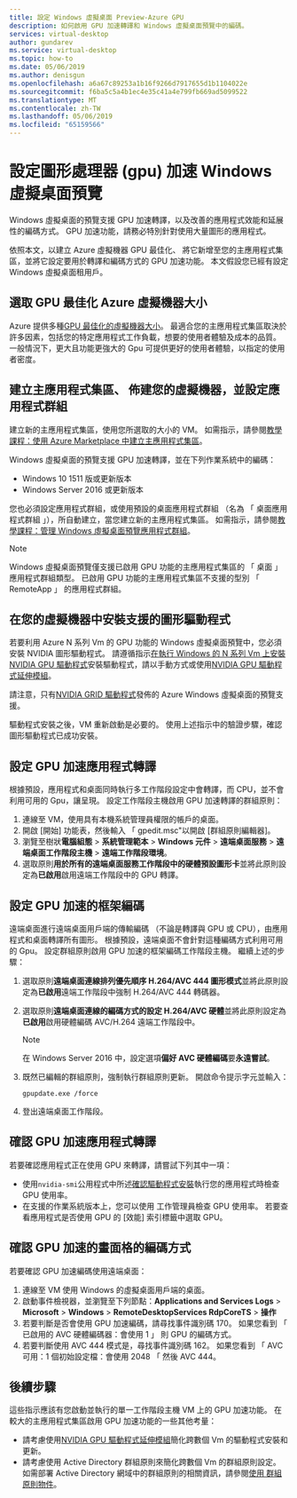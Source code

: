 ```yaml
---
title: 設定 Windows 虛擬桌面 Preview-Azure GPU
description: 如何啟用 GPU 加速轉譯和 Windows 虛擬桌面預覽中的編碼。
services: virtual-desktop
author: gundarev
ms.service: virtual-desktop
ms.topic: how-to
ms.date: 05/06/2019
ms.author: denisgun
ms.openlocfilehash: a6a67c89253a1b16f9266d7917655d1b1104022e
ms.sourcegitcommit: f6ba5c5a4b1ec4e35c41a4e799fb669ad5099522
ms.translationtype: MT
ms.contentlocale: zh-TW
ms.lasthandoff: 05/06/2019
ms.locfileid: "65159566"
---
```

# <a name="configure-graphics-processing-unit-gpu-acceleration-for-windows-virtual-desktop-preview"></a>設定圖形處理器 (gpu) 加速 Windows 虛擬桌面預覽

Windows 虛擬桌面的預覽支援 GPU 加速轉譯，以及改善的應用程式效能和延展性的編碼方式。 GPU 加速功能，請務必特別針對使用大量圖形的應用程式。

依照本文，以建立 Azure 虛擬機器 GPU 最佳化、 將它新增至您的主應用程式集區，並將它設定要用於轉譯和編碼方式的 GPU 加速功能。 本文假設您已經有設定 Windows 虛擬桌面租用戶。

## <a name="select-a-gpu-optimized-azure-virtual-machine-size"></a>選取 GPU 最佳化 Azure 虛擬機器大小

Azure 提供多種[GPU 最佳化的虛擬機器大小](/azure/virtual-machines/windows/sizes-gpu)。 最適合您的主應用程式集區取決於許多因素，包括您的特定應用程式工作負載，想要的使用者體驗及成本的品質。 一般情況下，更大且功能更強大的 Gpu 可提供更好的使用者體驗，以指定的使用者密度。

## <a name="create-a-host-pool-provision-your-virtual-machine-and-configure-an-app-group"></a>建立主應用程式集區、 佈建您的虛擬機器，並設定應用程式群組

建立新的主應用程式集區，使用您所選取的大小的 VM。 如需指示，請參閱[教學課程：使用 Azure Marketplace 中建立主應用程式集區](/azure/virtual-desktop/create-host-pools-azure-marketplace)。

Windows 虛擬桌面的預覽支援 GPU 加速轉譯，並在下列作業系統中的編碼：

* Windows 10 1511 版或更新版本
* Windows Server 2016 或更新版本

您也必須設定應用程式群組，或使用預設的桌面應用程式群組 （名為 「 桌面應用程式群組 」），所自動建立，當您建立新的主應用程式集區。 如需指示，請參閱[教學課程：管理 Windows 虛擬桌面預覽應用程式群組](/azure/virtual-desktop/manage-app-groups)。

>[!NOTE]
>Windows 虛擬桌面預覽僅支援已啟用 GPU 功能的主應用程式集區的 「 桌面 」 應用程式群組類型。 已啟用 GPU 功能的主應用程式集區不支援的型別 「 RemoteApp 」 的應用程式群組。

## <a name="install-supported-graphics-drivers-in-your-virtual-machine"></a>在您的虛擬機器中安裝支援的圖形驅動程式

若要利用 Azure N 系列 Vm 的 GPU 功能的 Windows 虛擬桌面預覽中，您必須安裝 NVIDIA 圖形驅動程式。 請遵循指示[在執行 Windows 的 N 系列 Vm 上安裝 NVIDIA GPU 驅動程式](/azure/virtual-machines/windows/n-series-driver-setup)安裝驅動程式，請以手動方式或使用[NVIDIA GPU 驅動程式延伸模組](/azure/virtual-machines/extensions/hpccompute-gpu-windows)。

請注意，只有[NVIDIA GRID 驅動程式](/azure/virtual-machines/windows/n-series-driver-setup#nvidia-grid-drivers)發佈的 Azure Windows 虛擬桌面的預覽支援。

驅動程式安裝之後，VM 重新啟動是必要的。 使用上述指示中的驗證步驟，確認圖形驅動程式已成功安裝。

## <a name="configure-gpu-accelerated-app-rendering"></a>設定 GPU 加速應用程式轉譯

根據預設，應用程式和桌面同時執行多工作階段設定中會轉譯，而 CPU，並不會利用可用的 Gpu，讓呈現。 設定工作階段主機啟用 GPU 加速轉譯的群組原則：

1. 連線至 VM，使用具有本機系統管理員權限的帳戶的桌面。
2. 開啟 [開始] 功能表，然後輸入 「 gpedit.msc"以開啟 [群組原則編輯器]。
3. 瀏覽至樹狀**電腦組態** > **系統管理範本** > **Windows 元件** >  **遠端桌面服務** > **遠端桌面工作階段主機** > **遠端工作階段環境**。
4. 選取原則**用於所有的遠端桌面服務工作階段中的硬體預設圖形卡**並將此原則設定為**已啟用**啟用遠端工作階段中的 GPU 轉譯。

## <a name="configure-gpu-accelerated-frame-encoding"></a>設定 GPU 加速的框架編碼

遠端桌面進行遠端桌面用戶端的傳輸編碼 （不論是轉譯與 GPU 或 CPU），由應用程式和桌面轉譯所有圖形。 根據預設，遠端桌面不會針對這種編碼方式利用可用的 Gpu。 設定群組原則啟用 GPU 加速的框架編碼工作階段主機。 繼續上述的步驟：

1. 選取原則**遠端桌面連線排列優先順序 H.264/AVC 444 圖形模式**並將此原則設定為**已啟用**遠端工作階段中強制 H.264/AVC 444 轉碼器。
2. 選取原則**遠端桌面連線的編碼方式的設定 H.264/AVC 硬體**並將此原則設定為**已啟用**啟用硬體編碼 AVC/H.264 遠端工作階段中。

    >[!NOTE]
    >在 Windows Server 2016 中，設定選項**偏好 AVC 硬體編碼**要**永遠嘗試**。

3. 既然已編輯的群組原則，強制執行群組原則更新。 開啟命令提示字元並輸入：

    ```batch
    gpupdate.exe /force
    ```

4. 登出遠端桌面工作階段。

## <a name="verify-gpu-accelerated-app-rendering"></a>確認 GPU 加速應用程式轉譯

若要確認應用程式正在使用 GPU 來轉譯，請嘗試下列其中一項：

* 使用`nvidia-smi`公用程式中所述[確認驅動程式安裝](/azure/virtual-machines/windows/n-series-driver-setup#verify-driver-installation)執行您的應用程式時檢查 GPU 使用率。
* 在支援的作業系統版本上，您可以使用 工作管理員檢查 GPU 使用率。 若要查看應用程式是否使用 GPU 的 [效能] 索引標籤中選取 GPU。

## <a name="verify-gpu-accelerated-frame-encoding"></a>確認 GPU 加速的畫面格的編碼方式

若要確認 GPU 加速編碼使用遠端桌面：

1. 連線至 VM 使用 Windows 的虛擬桌面用戶端的桌面。
2. 啟動事件檢視器，並瀏覽至下列節點：**Applications and Services Logs** > **Microsoft** > **Windows** > **RemoteDesktopServices RdpCoreTS**  > **操作**
3. 若要判斷是否會使用 GPU 加速編碼，請尋找事件識別碼 170。 如果您看到 「 已啟用的 AVC 硬體編碼器：會使用 1 」 則 GPU 的編碼方式。
4. 若要判斷使用 AVC 444 模式是，尋找事件識別碼 162。 如果您看到 「 AVC 可用：1 個初始設定檔：會使用 2048 「 然後 AVC 444。

## <a name="next-steps"></a>後續步驟

這些指示應該有您啟動並執行的單一工作階段主機 VM 上的 GPU 加速功能。 在較大的主應用程式集區啟用 GPU 加速功能的一些其他考量：

* 請考慮使用[NVIDIA GPU 驅動程式延伸模組](/azure/virtual-machines/extensions/hpccompute-gpu-windows)簡化跨數個 Vm 的驅動程式安裝和更新。
* 請考慮使用 Active Directory 群組原則來簡化跨數個 Vm 的群組原則設定。 如需部署 Active Directory 網域中的群組原則的相關資訊，請參閱[使用 群組原則物件](https://go.microsoft.com/fwlink/p/?LinkId=620889)。
